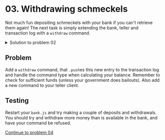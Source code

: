 # 03. Withdrawing schmeckels

Not much fun depositing schmeckels with your bank if you can't retrieve them
again! The next task is simply extending the bank, teller and transaction log
with a `withdraw` command.

<details>
  <summary>Solution to problem 02</summary>

```js
// bank.js

```

```js
// teller.js

```

</details>

## Problem

Add a `withdraw` command, that `.push`es this new entry to the transaction log
and handle the command type when calculating your balance. Remember to check for
sufficient funds (unless your government does bailouts). Also add a new command
to your teller client.

## Testing

Restart your `bank.js` and try making a couple of deposits and withdrawals. You
should try and withdraw more money than is available in the bank, and have your
command be refused.

[Continue to problem 04](04.md)
